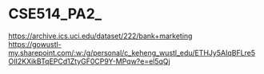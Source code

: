 # CSE514_PA2_
https://archive.ics.uci.edu/dataset/222/bank+marketing  
https://gowustl-my.sharepoint.com/:w:/g/personal/c_keheng_wustl_edu/ETHJy5AIqBFLre5OII2KXikBTqEPCd1ZtyGF0CP9Y-MPqw?e=el5qQj
